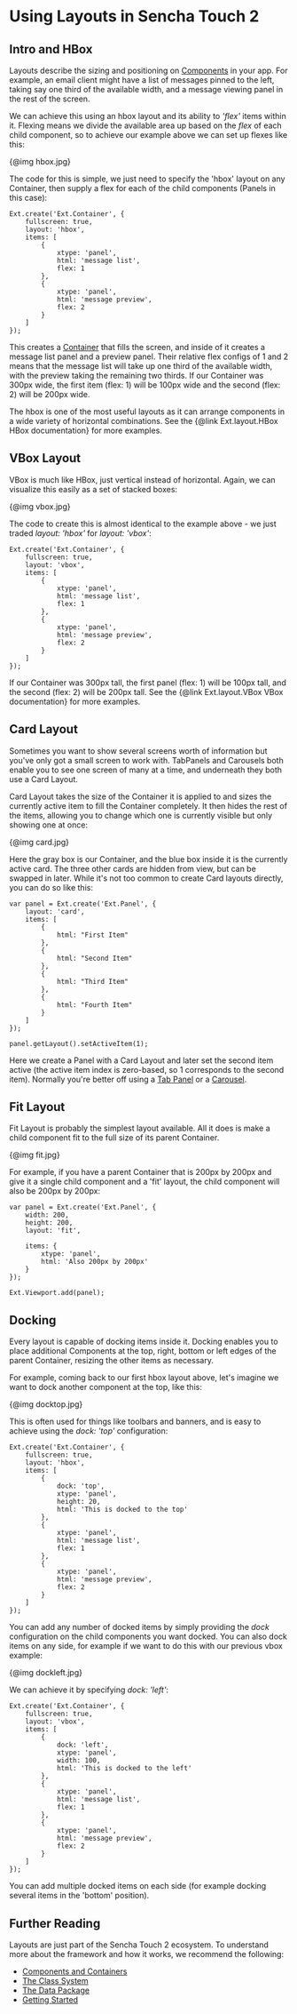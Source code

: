 # Using Layouts in Sencha Touch 2

## Intro and HBox

Layouts describe the sizing and positioning on [Components](#!/guide/components) in your app. For example, an email client might have a list of messages pinned to the left, taking say one third of the available width, and a message viewing panel in the rest of the screen.

We can achieve this using an hbox layout and its ability to *'flex'* items within it. Flexing means we divide the available area up based on the *flex* of each child component, so to achieve our example above we can set up flexes like this:

{@img hbox.jpg}

The code for this is simple, we just need to specify the 'hbox' layout on any Container, then supply a flex for each of the child components (Panels in this case):

	Ext.create('Ext.Container', {
		fullscreen: true,
		layout: 'hbox',
		items: [
			{
				xtype: 'panel',
				html: 'message list',
				flex: 1
			},
			{
				xtype: 'panel',
				html: 'message preview',
				flex: 2
			}
		]
	});

This creates a [Container](#!/guide/components) that fills the screen, and inside of it creates a message list panel and a preview panel. Their relative flex configs of 1 and 2 means that the message list will take up one third of the available width, with the preview taking the remaining two thirds. If our Container was 300px wide, the first item (flex: 1) will be 100px wide and the second (flex: 2) will be 200px wide.

The hbox is one of the most useful layouts as it can arrange components in a wide variety of horizontal combinations. See the {@link Ext.layout.HBox HBox documentation} for more examples.

## VBox Layout

VBox is much like HBox, just vertical instead of horizontal. Again, we can visualize this easily as a set of stacked boxes:

{@img vbox.jpg}

The code to create this is almost identical to the example above - we just traded *layout: 'hbox'* for *layout: 'vbox'*:

    Ext.create('Ext.Container', {
		fullscreen: true,
		layout: 'vbox',
		items: [
			{
				xtype: 'panel',
				html: 'message list',
				flex: 1
			},
			{
				xtype: 'panel',
				html: 'message preview',
				flex: 2
			}
		]
	});

If our Container was 300px tall, the first panel (flex: 1) will be 100px tall, and the second (flex: 2) will be 200px tall. See the {@link Ext.layout.VBox VBox documentation} for more examples.

## Card Layout

Sometimes you want to show several screens worth of information but you've only got a small screen to work with. TabPanels and Carousels both enable you to see one screen of many at a time, and underneath they both use a Card Layout.

Card Layout takes the size of the Container it is applied to and sizes the currently active item to fill the Container completely. It then hides the rest of the items, allowing you to change which one is currently visible but only showing one at once:

{@img card.jpg}

Here the gray box is our Container, and the blue box inside it is the currently active card. The three other cards are hidden from view, but can be swapped in later. While it's not too common to create Card layouts directly, you can do so like this:

	var panel = Ext.create('Ext.Panel', {
		layout: 'card',
		items: [
			{
				html: "First Item"
			},
			{
				html: "Second Item"
			},
			{
			    html: "Third Item"
			},
			{
			    html: "Fourth Item"
			}
		]
	});
	
	panel.getLayout().setActiveItem(1);

Here we create a Panel with a Card Layout and later set the second item active (the active item index is zero-based, so 1 corresponds to the second item). Normally you're better off using a [Tab Panel](#!/guide/tabs) or a [Carousel](#!/guide/carousel).

## Fit Layout

Fit Layout is probably the simplest layout available. All it does is make a child component fit to the full size of its parent Container.

{@img fit.jpg}

For example, if you have a parent Container that is 200px by 200px and give it a single child component and a 'fit' layout, the child component will also be 200px by 200px:

    var panel = Ext.create('Ext.Panel', {
        width: 200,
        height: 200,
        layout: 'fit',
        
        items: {
            xtype: 'panel',
            html: 'Also 200px by 200px'
        }
    });
    
    Ext.Viewport.add(panel);

## Docking

Every layout is capable of docking items inside it. Docking enables you to place additional Components at the top, right, bottom or left edges of the parent Container, resizing the other items as necessary.

For example, coming back to our first hbox layout above, let's imagine we want to dock another component at the top, like this:

{@img docktop.jpg}

This is often used for things like toolbars and banners, and is easy to achieve using the *dock: 'top'* configuration:

    Ext.create('Ext.Container', {
		fullscreen: true,
		layout: 'hbox',
		items: [
		    {
		        dock: 'top',
		        xtype: 'panel',
		        height: 20,
		        html: 'This is docked to the top'
		    },
			{
				xtype: 'panel',
				html: 'message list',
				flex: 1
			},
			{
				xtype: 'panel',
				html: 'message preview',
				flex: 2
			}
		]
	});

You can add any number of docked items by simply providing the *dock* configuration on the child components you want docked. You can also dock items on any side, for example if we want to do this with our previous vbox example:

{@img dockleft.jpg}

We can achieve it by specifying *dock: 'left'*:

    Ext.create('Ext.Container', {
		fullscreen: true,
		layout: 'vbox',
		items: [
		    {
		        dock: 'left',
		        xtype: 'panel',
		        width: 100,
		        html: 'This is docked to the left'
		    },
			{
				xtype: 'panel',
				html: 'message list',
				flex: 1
			},
			{
				xtype: 'panel',
				html: 'message preview',
				flex: 2
			}
		]
	});

You can add multiple docked items on each side (for example docking several items in the 'bottom' position).

## Further Reading

Layouts are just part of the Sencha Touch 2 ecosystem. To understand more about the framework and how it works, we recommend the following:

* [Components and Containers](#!/guide/components)
* [The Class System](#!/guide/class_system)
* [The Data Package](#!/guide/data)
* [Getting Started](#!/guide/getting_started)